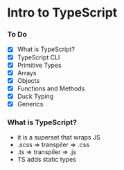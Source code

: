 # Intro to TypeScript

### To Do
* [x] What is TypeScript?
* [x] TypeScript CLI
* [x] Primitive Types
* [x] Arrays
* [x] Objects
* [x] Functions and Methods
* [x] Duck Typing
* [x] Generics

### What is TypeScript?
* it is a superset that wraps JS
* .scss => transpiler => .css
* .ts => transpiler => .js
* TS adds static types











